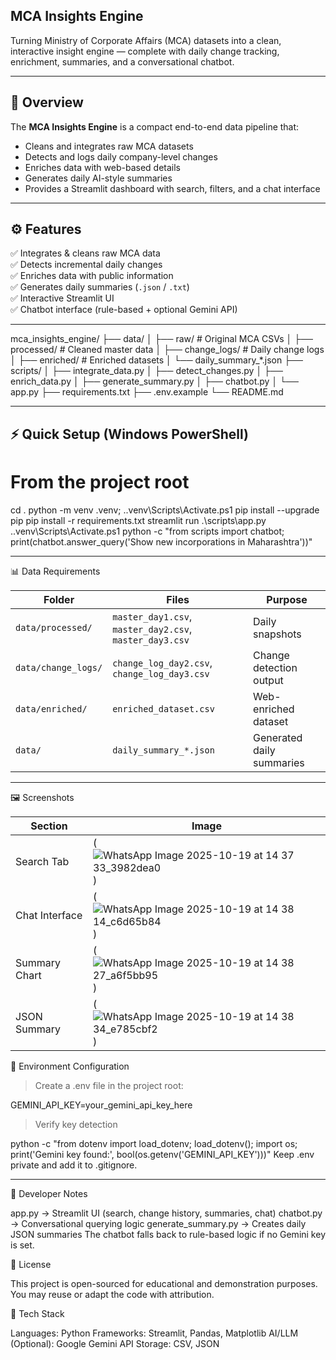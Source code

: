 ## MCA Insights Engine

Turning Ministry of Corporate Affairs (MCA) datasets into a clean, interactive insight engine — complete with daily change tracking, enrichment, summaries, and a conversational chatbot.

---

## 🧭 Overview

The **MCA Insights Engine** is a compact end-to-end data pipeline that:

- Cleans and integrates raw MCA datasets  
- Detects and logs daily company-level changes  
- Enriches data with web-based details  
- Generates daily AI-style summaries  
- Provides a Streamlit dashboard with search, filters, and a chat interface  

---

## ⚙️ Features

✅ Integrates & cleans raw MCA data  
✅ Detects incremental daily changes  
✅ Enriches data with public information  
✅ Generates daily summaries (`.json` / `.txt`)  
✅ Interactive Streamlit UI  
✅ Chatbot interface (rule-based + optional Gemini API)  

---

mca_insights_engine/
├── data/
│ ├── raw/ # Original MCA CSVs
│ ├── processed/ # Cleaned master data
│ ├── change_logs/ # Daily change logs
│ ├── enriched/ # Enriched datasets
│ └── daily_summary_*.json
├── scripts/
│ ├── integrate_data.py
│ ├── detect_changes.py
│ ├── enrich_data.py
│ ├── generate_summary.py
│ ├── chatbot.py
│ └── app.py
├── requirements.txt
├── .env.example
└── README.md



---

## ⚡ Quick Setup (Windows PowerShell)

# From the project root
cd .
python -m venv .venv; .\.venv\Scripts\Activate.ps1
pip install --upgrade pip
pip install -r requirements.txt
streamlit run .\scripts\app.py
.\.venv\Scripts\Activate.ps1
python -c "from scripts import chatbot; print(chatbot.answer_query('Show new incorporations in Maharashtra'))"

---

📊 Data Requirements


| Folder              | Files                                                   | Purpose                   |
| ------------------- | ------------------------------------------------------- | ------------------------- |
| `data/processed/`   | `master_day1.csv`, `master_day2.csv`, `master_day3.csv` | Daily snapshots           |
| `data/change_logs/` | `change_log_day2.csv`, `change_log_day3.csv`            | Change detection output   |
| `data/enriched/`    | `enriched_dataset.csv`                                  | Web-enriched dataset      |
| `data/`             | `daily_summary_*.json`                                  | Generated daily summaries |

--- 

🖼️ Screenshots

| Section        | Image                                                     |
| -------------- | --------------------------------------------------------- |
| Search Tab     | (![WhatsApp Image 2025-10-19 at 14 37 33_3982dea0](https://github.com/user-attachments/assets/0aa6193f-162a-446d-8113-e14c6dc86e3f))|
| Chat Interface | (![WhatsApp Image 2025-10-19 at 14 38 14_c6d65b84](https://github.com/user-attachments/assets/5677ba17-b352-4bc2-a398-d6758e0d8887))|
| Summary Chart  | (![WhatsApp Image 2025-10-19 at 14 38 27_a6f5bb95](https://github.com/user-attachments/assets/41857347-a625-4ad8-a591-84af4cff754b))|
| JSON Summary   | (![WhatsApp Image 2025-10-19 at 14 38 34_e785cbf2](https://github.com/user-attachments/assets/df2254b8-ca2d-4ada-b46c-6b354e6b8ee4))|

🔐 Environment Configuration

> Create a .env file in the project root:

GEMINI_API_KEY=your_gemini_api_key_here

 > Verify key detection

python -c "from dotenv import load_dotenv; load_dotenv(); import os; print('Gemini key found:', bool(os.getenv('GEMINI_API_KEY')))"
Keep .env private and add it to .gitignore.

---

🧠 Developer Notes

app.py → Streamlit UI (search, change history, summaries, chat)
chatbot.py → Conversational querying logic
generate_summary.py → Creates daily JSON summaries
The chatbot falls back to rule-based logic if no Gemini key is set.

📜 License

This project is open-sourced for educational and demonstration purposes.
You may reuse or adapt the code with attribution.

🧩 Tech Stack

Languages: Python
Frameworks: Streamlit, Pandas, Matplotlib
AI/LLM (Optional): Google Gemini API
Storage: CSV, JSON



